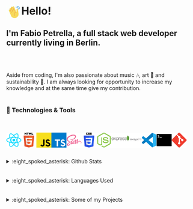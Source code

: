 # Hello! <img align="left" alt="waving" width="40px" src="./img/waving-hi.gif" />

## I'm Fabio Petrella, a full stack web developer currently living in Berlin.

<br />
<br />

Aside from coding, I'm also passionate about music 🎶, art 🎨 and sustainability 🌳.
I am always looking for opportunity to increase my knowledge and at the same time give my contribution.
<br />
<br />

### 🔧 Technologies & Tools

<br />
<br />
<img align="left" alt="React" width="40px" src="./img/react.png" />
<img align="left" alt="HTML5" width="40px" src="./img/html.png" />
<img align="left" alt="JavaScript" width="40px" src="./img/javascript.png" />
<img align="left" alt="TypeScript" width="40px" src="./img/typescript.png" />
<img align="left" alt="Sass" width="40px" src="./img/sass.png" />
<img align="left" alt="CSS3" width="40px" src="./img/css.png" />
<img align="left" alt="Node.js" width="40px" src="./img/nodejs.png" />
<img align="left" alt="Express" width="40px" src="./img/express.png" />
<img align="left" alt="MongoDB" width="40px" src="./img/mongodb.png" />
<img align="left" alt="Visual Studio Code" width="40px" src="./img/vscode.png" />
<img align="left" alt="Terminal" width="40px" src="./img/terminal.png" />
<img align="left" alt="Git" width="40px" src="./img/git.png" />
</details>
<br />
<br />
<br />
<br />

<details>
  <summary>:eight_spoked_asterisk: Github Stats</summary>
  <br />
  <img src="https://github-readme-stats.vercel.app/api?username=fbphc&&show_icons=true&title_color=222222&icon_color=03A87C&text_color=333333&bg_color=ffffff">
</details>
<br />

<br />
<details>
  <summary>:eight_spoked_asterisk: Languages Used</summary>
  <br />
  <img src="https://github-readme-stats.vercel.app/api/top-langs/?username=fbphc&layout=compact&bg_color=ffffff&text_color=333333">
</details>
<br />
<br />

<details>
  <summary>:eight_spoked_asterisk: Some of my Projects</summary>
  <br />
  <br />
    EV-connection
    <br />
    <img alt="evConnection" width="400px" src="./img/06evcon.gif" />
    <br />
    <br />
    SightSpot
    <br />
    <img alt="SightSpot" width="400px" src="./img/02sight.gif" />
    <br />
    <br />
    Excuse Gen v1
    <br />
    <img alt="Excuse Gen v1" width="400px" src="./img/07exgen.gif" />
    <br />
    
  
</details>

